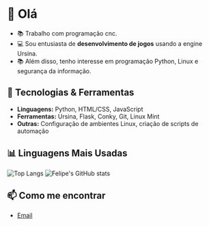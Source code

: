 # 👋 Olá
- 📚 Trabalho com programação cnc. 
- 💻 Sou entusiasta de **desenvolvimento de jogos** usando a engine Ursina.
- 📚 Além disso, tenho interesse em programação Python, Linux e segurança da informação.

## 🚀 Tecnologias & Ferramentas
- **Linguagens:** Python, HTML/CSS, JavaScript
- **Ferramentas:** Ursina, Flask, Conky, Git, Linux Mint
- **Outras:** Configuração de ambientes Linux, criação de scripts de automação

## 📊 Linguagens Mais Usadas
![Top Langs](https://github-readme-stats.vercel.app/api/top-langs/?username=FelipePalagio&layout=pie&theme=radical)
![Felipe's GitHub stats](https://github-readme-stats.vercel.app/api?username=FelipePalagio&show_icons=true&theme=radical)


## 📫 Como me encontrar
- [Email](mailto:felipe.palagio@gmail.com)



